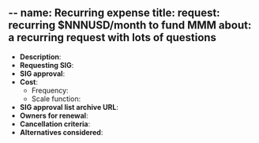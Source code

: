 --
name: Recurring expense
title: request: recurring $NNNUSD/month to fund MMM
about: a recurring request with lots of questions
---

<!--
Please fill out the items and provide supporting evidence for request
-->

- **Description**: 
- **Requesting SIG**:
- **SIG approval**: <!-- see https://github.com/kubernetes/funding#sig-or-committee-approvals -->
- **Cost**:
  - Frequency:
  - Scale function: <!-- will the cost increase? if so is how? -->
- **SIG approval list archive URL**: <!-- link to mailing list or github discussion -->
- **Owners for renewal**:
- **Cancellation criteria**:
- **Alternatives considered**:
